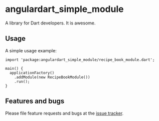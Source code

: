 # angulardart_simple_module

A library for Dart developers. It is awesome.

## Usage

A simple usage example:

    import 'package:angulardart_simple_module/recipe_book_module.dart';

    main() {
      applicationFactory()
        .addModule(new RecipeBookModule())
        .run();
    }

## Features and bugs

Please file feature requests and bugs at the [issue tracker][tracker].

[tracker]: http://example.com/issues/replaceme
